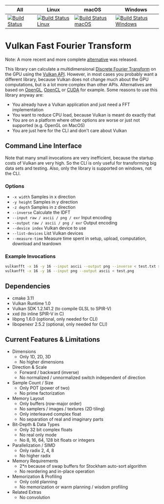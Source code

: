 | All | Linux | macOS | Windows |
| --- | ----- | ----- | ------- |
| [![Build Status](https://api.travis-ci.org/Lichtso/VulkanFFT.svg)](https://travis-ci.org/Lichtso/VulkanFFT) | [![Build Status Linux](https://travis-matrix-badges.herokuapp.com/repos/Lichtso/VulkanFFT/branches/master/1)](https://travis-ci.org/Lichtso/VulkanFFT) | [![Build Status macOS](https://travis-matrix-badges.herokuapp.com/repos/Lichtso/VulkanFFT/branches/master/2)](https://travis-ci.org/Lichtso/VulkanFFT) | [![Build Status Windows](https://travis-matrix-badges.herokuapp.com/repos/Lichtso/VulkanFFT/branches/master/3)](https://travis-ci.org/Lichtso/VulkanFFT) |

# Vulkan Fast Fourier Transform
Note: A more recent and more complete [alternative](https://github.com/DTolm/VkFFT) was released.

This library can calculate a multidimensional [Discrete Fourier Transform](https://en.wikipedia.org/wiki/Discrete_Fourier_transform) on the GPU using the [Vulkan API](https://www.khronos.org/vulkan/).
However, in most cases you probably want a different library,
because Vulkan does not change much about the GPU computations,
but is a lot more complex than other APIs.
Alternatives are based on [OpenGL](https://github.com/Themaister/GLFFT), [OpenCL](https://gpuopen.com/compute-product/clfft/) or [CUDA](https://developer.nvidia.com/cufft) for example.
Some reasons to use this library anyway are:
- You already have a Vulkan application and just need a FFT implementation
- You want to reduce CPU load, because Vulkan is meant do exactly that
- You are on a platform where other options are worse or just not supported (e.g. OpenGL on MacOS)
- You are just here for the CLI and don't care about Vulkan

## Command Line Interface
Note that many small invocations are very inefficient, because the startup costs of Vulkan are very high.
So the CLI is only useful for transforming big data sets and testing.
Also, only the library is supported on windows, not the CLI.

### Options
- `-x width` Samples in x direction
- `-y height` Samples in y direction
- `-z depth` Samples in z direction
- `--inverse` Calculate the IDFT
- `--input raw / ascii / png / exr` Input encoding
- `--output raw / ascii / png / exr` Output encoding
- `--device index` Vulkan device to use
- `--list-devices` List Vulkan devices
- `--measure-time` Measure time spent in setup, upload, computation, download and teardown

### Example Invocations
```bash
vulkanfft -x 16 -y 16 --input ascii --output png --inverse < test.txt > test.png
vulkanfft -x 16 -y 16 --input png --output ascii < test.png
```

## Dependencies
- cmake 3.11
- Vulkan Runtime 1.0
- Vulkan SDK 1.2.141.2 (to compile GLSL to SPIR-V)
- xxd (to inline SPIR-V in C)
- libpng 1.6.0 (optional, only needed for CLI)
- libopenexr 2.5.2 (optional, only needed for CLI)

## Current Features & Limitations
- Dimensions
    - Only 1D, 2D, 3D
    - No higher dimensions
- Direction & Scale
    - Forward / backward (inverse)
    - No normalized / unnormalized switch independent of direction
- Sample Count / Size
    - Only POT (power of two)
    - No prime factorization
- Memory Layout
    - Only buffers (row-major order)
    - No samplers / images / textures (2D tiling)
    - Only interleaved complex float
    - No separation of real and imaginary parts
- Bit-Depth & Data Types
    - Only 32 bit complex floats
    - No real only mode
    - No 8, 16, 64, 128 bit floats or integers
- Parallelization / SIMD
    - Only radix 2, 4, 8
    - No higher radix
- Memory Requirements
    - 2*n because of swap buffers for Stockham auto-sort algorithm
    - No reordering and in-place operation
- Memorization & Profiling
    - Only cold planning
    - No memorization or warm planning / wisdom profiling
- Related Extras
    - No convolution

